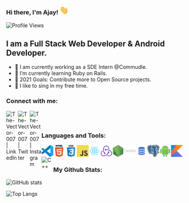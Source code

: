 ### Hi there, I'm Ajay! <img src="https://github.com/ABSphreak/ABSphreak/blob/master/gifs/Hi.gif" width="25px">
![Profile Views](https://komarev.com/ghpvc/?username=your-The-Vector-007)
<!-- ![visitors](https://visitor-badge.laobi.icu/badge?page_id=The-Vector-007.The-Vector-007) -->

## I am a Full Stack Web Developer & Android Developer.

- 🔭 I am currently working as a SDE Intern @Commudle.
- 🌱 I’m currently learning Ruby on Rails.
- 🥅 2021 Goals: Contribute more to Open Source projects.
- 🎵 I like to sing in my free time. 

### Connect with me:

[<img align="left" alt="The-Vector-007 | LinkedIn" width="32px" src="https://image.flaticon.com/icons/png/512/1400/1400486.png" />][linkedin]
[<img align="left" alt="The-Vector-007 | Twitter" width="32px" src="https://image.flaticon.com/icons/png/512/1177/1177491.png" />][twitter]
[<img align="left" alt="The-Vector-007 | Instagram" width="32px" src="https://image.flaticon.com/icons/png/512/1177/1177585.png" />][instagram]

<br />
<br />
 
### Languages and Tools:

<img align="left" alt="Visual Studio Code" width="32px" src="https://raw.githubusercontent.com/github/explore/80688e429a7d4ef2fca1e82350fe8e3517d3494d/topics/visual-studio-code/visual-studio-code.png" />
<img align="left" alt="HTML5" width="32px" src="https://raw.githubusercontent.com/github/explore/80688e429a7d4ef2fca1e82350fe8e3517d3494d/topics/html/html.png" />
<img align="left" alt="CSS3" width="32px" src="https://raw.githubusercontent.com/github/explore/80688e429a7d4ef2fca1e82350fe8e3517d3494d/topics/css/css.png" />
<img align="left" alt="JavaScript" width="32px" src="https://raw.githubusercontent.com/github/explore/80688e429a7d4ef2fca1e82350fe8e3517d3494d/topics/javascript/javascript.png" />
<img align="left" alt="React" width="32px" src="https://raw.githubusercontent.com/github/explore/80688e429a7d4ef2fca1e82350fe8e3517d3494d/topics/react/react.png" />
<img align="left" alt="Redux" width="32px" src="https://raw.githubusercontent.com/github/explore/80688e429a7d4ef2fca1e82350fe8e3517d3494d/topics/redux/redux.png" />
<img align="left" alt="Node.js" width="32px" src="https://raw.githubusercontent.com/github/explore/80688e429a7d4ef2fca1e82350fe8e3517d3494d/topics/nodejs/nodejs.png" />
<img align="left" alt="Express.js" width="32px" src="https://raw.githubusercontent.com/github/explore/80688e429a7d4ef2fca1e82350fe8e3517d3494d/topics/express/express.png" />
<img align="left" alt="SQL" width="32px" src="https://raw.githubusercontent.com/github/explore/80688e429a7d4ef2fca1e82350fe8e3517d3494d/topics/sql/sql.png" />
<img align="left" alt="PostgreSQL" width="32px" src="https://raw.githubusercontent.com/github/explore/80688e429a7d4ef2fca1e82350fe8e3517d3494d/topics/postgresql/postgresql.png" />
<img align="left" alt="Android" width="32px" src="https://raw.githubusercontent.com/github/explore/80688e429a7d4ef2fca1e82350fe8e3517d3494d/topics/android/android.png" />
<img align="left" alt="Kotlin" width="32px" src="https://raw.githubusercontent.com/github/explore/80688e429a7d4ef2fca1e82350fe8e3517d3494d/topics/kotlin/kotlin.png" />
<img align="left" alt="C++" width="32px" src="https://cdn.worldvectorlogo.com/logos/c.svg" />

<br />
<br />

 ### My Github Stats:
![GitHub stats](https://github-readme-stats-the-vector-007.vercel.app/api?username=The-Vector-007&count_private=true&show_icons=true&theme=material-palenight)

![Top Langs](https://github-readme-stats-the-vector-007.vercel.app/api/top-langs/?username=The-Vector-007&theme=tokyonight&hide=css)
 

[linkedin]: https://www.linkedin.com/in/ajay-singh-007
[twitter]: https://twitter.com/Aj_Singh007
[instagram]: https://www.instagram.com/aj_singh7777
